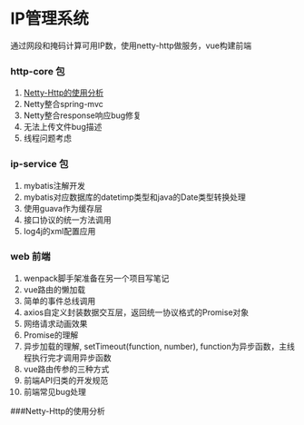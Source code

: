 # IP管理系统
通过网段和掩码计算可用IP数，使用netty-http做服务，vue构建前端

### http-core 包
1. [Netty-Http的使用分析](#core1)
2. Netty整合spring-mvc
3. Netty整合response响应bug修复
4. 无法上传文件bug描述
5. 线程问题考虑

### ip-service 包
1. mybatis注解开发
2. mybatis对应数据库的datetimp类型和java的Date类型转换处理
3. 使用guava作为缓存层
4. 接口协议的统一方法调用
5. log4j的xml配置应用

### web 前端
1. wenpack脚手架准备在另一个项目写笔记
2. vue路由的懒加载
3. 简单的事件总线调用
4. axios自定义封装数据交互层，返回统一协议格式的Promise对象
5. 网络请求动画效果
6. Promise的理解
7. 异步加载的理解, setTimeout(function, number), function为异步函数，主线程执行完才调用异步函数
8. vue路由传参的三种方式
9. 前端API归类的开发规范
10. 前端常见bug处理

<a name="core1"></span>
###Netty-Http的使用分析

